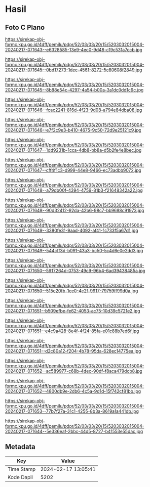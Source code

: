 # Hasil

## Foto C Plano

https://sirekap-obj-formc.kpu.go.id/4dff/pemilu/pdpr/52/03/03/20/15/5203032015004-20240217-071643--e6328585-13e9-4ec0-9d48-c19c531a7ccb.jpg

https://sirekap-obj-formc.kpu.go.id/4dff/pemilu/pdpr/52/03/03/20/15/5203032015004-20240217-071645--0bd17273-1dec-4561-8272-5c80608f2849.jpg

https://sirekap-obj-formc.kpu.go.id/4dff/pemilu/pdpr/52/03/03/20/15/5203032015004-20240217-071645--8b88e54c-4297-4a54-b00a-3a1dc0dd1c9c.jpg

https://sirekap-obj-formc.kpu.go.id/4dff/pemilu/pdpr/52/03/03/20/15/5203032015004-20240217-071646--fcac2241-816d-4f23-9d08-a794e84dba08.jpg

https://sirekap-obj-formc.kpu.go.id/4dff/pemilu/pdpr/52/03/03/20/15/5203032015004-20240217-071646--e7f2c9e3-b410-4675-9c50-72d9e25121c9.jpg

https://sirekap-obj-formc.kpu.go.id/4dff/pemilu/pdpr/52/03/03/20/15/5203032015004-20240217-071647--1dd9231b-1cca-4db8-bb8a-d5b2fe4e8bec.jpg

https://sirekap-obj-formc.kpu.go.id/4dff/pemilu/pdpr/52/03/03/20/15/5203032015004-20240217-071647--cff4f1c3-d999-44e8-9466-ec73adbb9072.jpg

https://sirekap-obj-formc.kpu.go.id/4dff/pemilu/pdpr/52/03/03/20/15/5203032015004-20240217-071648--a79db00f-4394-4759-81b3-f21648342a22.jpg

https://sirekap-obj-formc.kpu.go.id/4dff/pemilu/pdpr/52/03/03/20/15/5203032015004-20240217-071648--90d32412-92da-42b6-98c7-bb9688c91973.jpg

https://sirekap-obj-formc.kpu.go.id/4dff/pemilu/pdpr/52/03/03/20/15/5203032015004-20240217-071649--3380fe31-9aad-4092-af41-1c733f5a67d1.jpg

https://sirekap-obj-formc.kpu.go.id/4dff/pemilu/pdpr/52/03/03/20/15/5203032015004-20240217-071649--544cff3d-b091-43a3-bc50-5c4d6e0e2dd3.jpg

https://sirekap-obj-formc.kpu.go.id/4dff/pemilu/pdpr/52/03/03/20/15/5203032015004-20240217-071650--5917264d-0753-49c9-96b4-6ad39438485a.jpg

https://sirekap-obj-formc.kpu.go.id/4dff/pemilu/pdpr/52/03/03/20/15/5203032015004-20240217-071650--515e20fb-1ee0-4c2f-9917-79759ff99d0a.jpg

https://sirekap-obj-formc.kpu.go.id/4dff/pemilu/pdpr/52/03/03/20/15/5203032015004-20240217-071651--b509efbe-fe62-4053-ac75-10d39c5721e2.jpg

https://sirekap-obj-formc.kpu.go.id/4dff/pemilu/pdpr/52/03/03/20/15/5203032015004-20240217-071651--e4c9a428-8e4f-4f24-85fa-e01c88b7ed6f.jpg

https://sirekap-obj-formc.kpu.go.id/4dff/pemilu/pdpr/52/03/03/20/15/5203032015004-20240217-071651--d2c80a12-f204-4b78-95da-628ec14775ea.jpg

https://sirekap-obj-formc.kpu.go.id/4dff/pemilu/pdpr/52/03/03/20/15/5203032015004-20240217-071652--ac589977-c68b-4dec-90df-f8aca479dcb8.jpg

https://sirekap-obj-formc.kpu.go.id/4dff/pemilu/pdpr/52/03/03/20/15/5203032015004-20240217-071652--4800db9e-2db6-4c5a-9d1d-15f742cf81bb.jpg

https://sirekap-obj-formc.kpu.go.id/4dff/pemilu/pdpr/52/03/03/20/15/5203032015004-20240217-071653--77b7f27a-31c1-4255-8b3a-8619a1a441db.jpg

https://sirekap-obj-formc.kpu.go.id/4dff/pemilu/pdpr/52/03/03/20/15/5203032015004-20240217-071644--5e336eaf-2bbc-44d5-8727-b41553e55dac.jpg


## Metadata

| Key        | Value               |
| ---------- | ------------------- |
| Time Stamp | 2024-02-17 13:05:41 |
| Kode Dapil | 5202                |



